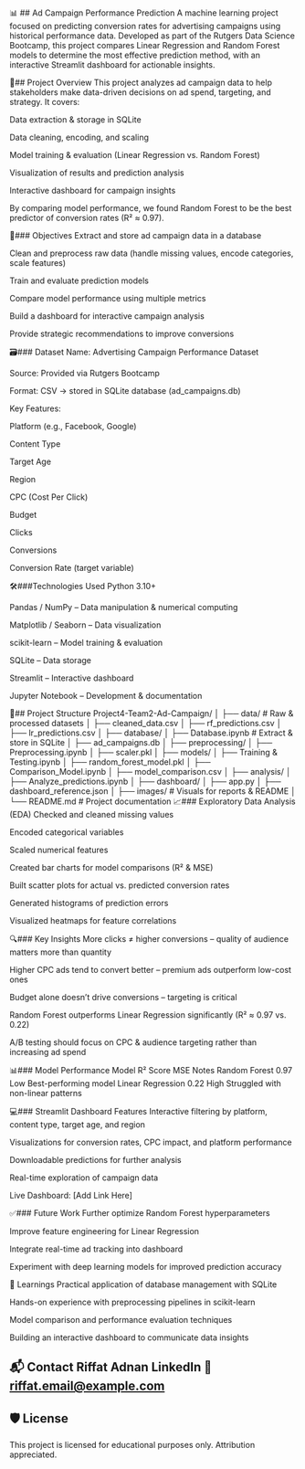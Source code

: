 
📊 ## Ad Campaign Performance Prediction
A machine learning project focused on predicting conversion rates for advertising campaigns using historical performance data. Developed as part of the Rutgers Data Science Bootcamp, this project compares Linear Regression and Random Forest models to determine the most effective prediction method, with an interactive Streamlit dashboard for actionable insights.

🚀## Project Overview
This project analyzes ad campaign data to help stakeholders make data-driven decisions on ad spend, targeting, and strategy.
It covers:

Data extraction & storage in SQLite

Data cleaning, encoding, and scaling

Model training & evaluation (Linear Regression vs. Random Forest)

Visualization of results and prediction analysis

Interactive dashboard for campaign insights

By comparing model performance, we found Random Forest to be the best predictor of conversion rates (R² ≈ 0.97).

🧠### Objectives
Extract and store ad campaign data in a database

Clean and preprocess raw data (handle missing values, encode categories, scale features)

Train and evaluate prediction models

Compare model performance using multiple metrics

Build a dashboard for interactive campaign analysis

Provide strategic recommendations to improve conversions

🗃️### Dataset
Name: Advertising Campaign Performance Dataset

Source: Provided via Rutgers Bootcamp

Format: CSV → stored in SQLite database (ad_campaigns.db)

Key Features:

Platform (e.g., Facebook, Google)

Content Type

Target Age

Region

CPC (Cost Per Click)

Budget

Clicks

Conversions

Conversion Rate (target variable)

🛠️###Technologies Used
Python 3.10+

Pandas / NumPy – Data manipulation & numerical computing

Matplotlib / Seaborn – Data visualization

scikit-learn – Model training & evaluation

SQLite – Data storage

Streamlit – Interactive dashboard

Jupyter Notebook – Development & documentation

📂## Project Structure
Project4-Team2-Ad-Campaign/
│
├── data/                  # Raw & processed datasets
│   ├── cleaned_data.csv
│   ├── rf_predictions.csv
│   ├── lr_predictions.csv
│
├── database/
│   ├── Database.ipynb     # Extract & store in SQLite
│   ├── ad_campaigns.db
│
├── preprocessing/
│   ├── Preprocessing.ipynb
│   ├── scaler.pkl
│
├── models/
│   ├── Training & Testing.ipynb
│   ├── random_forest_model.pkl
│   ├── Comparison_Model.ipynb
│   ├── model_comparison.csv
│
├── analysis/
│   ├── Analyze_predictions.ipynb
│
├── dashboard/
│   ├── app.py
│   ├── dashboard_reference.json
│
├── images/                # Visuals for reports & README
│
└── README.md              # Project documentation
📈### Exploratory Data Analysis (EDA)
Checked and cleaned missing values

Encoded categorical variables

Scaled numerical features

Created bar charts for model comparisons (R² & MSE)

Built scatter plots for actual vs. predicted conversion rates

Generated histograms of prediction errors

Visualized heatmaps for feature correlations

🔍### Key Insights
More clicks ≠ higher conversions – quality of audience matters more than quantity

Higher CPC ads tend to convert better – premium ads outperform low-cost ones

Budget alone doesn’t drive conversions – targeting is critical

Random Forest outperforms Linear Regression significantly (R² ≈ 0.97 vs. 0.22)

A/B testing should focus on CPC & audience targeting rather than increasing ad spend

📊### Model Performance
Model	R² Score	MSE	Notes
Random Forest	0.97	Low	Best-performing model
Linear Regression	0.22	High	Struggled with non-linear patterns

💻### Streamlit Dashboard Features
Interactive filtering by platform, content type, target age, and region

Visualizations for conversion rates, CPC impact, and platform performance

Downloadable predictions for further analysis

Real-time exploration of campaign data

Live Dashboard: [Add Link Here]

✅### Future Work
Further optimize Random Forest hyperparameters

Improve feature engineering for Linear Regression

Integrate real-time ad tracking into dashboard

Experiment with deep learning models for improved prediction accuracy

🧠 Learnings
Practical application of database management with SQLite

Hands-on experience with preprocessing pipelines in scikit-learn

Model comparison and performance evaluation techniques

Building an interactive dashboard to communicate data insights

📬 Contact
Riffat Adnan
LinkedIn
📧 riffat.email@example.com
---

## 🛡️ License

This project is licensed for educational purposes only. Attribution appreciated.

